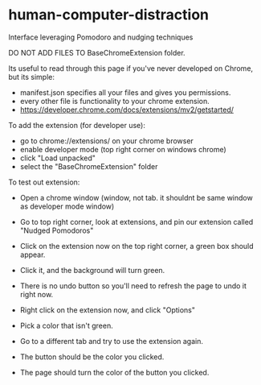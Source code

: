 # human-computer-distraction
Interface leveraging Pomodoro and nudging techniques

DO NOT ADD FILES TO BaseChromeExtension folder.

Its useful to read through this page if you've never developed on Chrome, but its simple:
- manifest.json specifies all your files and gives you permissions.
- every other file is functionality to your chrome extension.
- https://developer.chrome.com/docs/extensions/mv2/getstarted/

To add the extension (for developer use):
- go to chrome://extensions/ on your chrome browser
- enable developer mode (top right corner on windows chrome)
- click "Load unpacked"
- select the "BaseChromeExtension" folder

To test out extension:
- Open a chrome window (window, not tab.  it shouldnt be same window as developer mode window)
- Go to top right corner, look at extensions, and pin our extension called "Nudged Pomodoros"
- Click on the extension now on the top right corner, a green box should appear.
- Click it, and the background will turn green.
- There is no undo button so you'll need to refresh the page to undo it right now.

- Right click on the extension now, and click "Options"
- Pick a color that isn't green.
- Go to a different tab and try to use the extension again.
- The button should be the color you clicked.
- The page should turn the color of the button you clicked.
